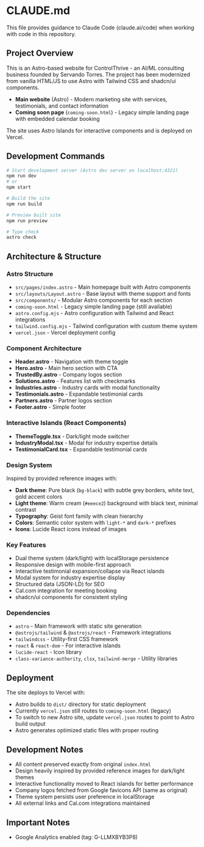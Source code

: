 # CLAUDE.md

This file provides guidance to Claude Code (claude.ai/code) when working with code in this repository.

## Project Overview

This is an Astro-based website for ControlThrive - an AI/ML consulting business founded by Servando Torres. The project has been modernized from vanilla HTML/JS to use Astro with Tailwind CSS and shadcn/ui components.

- **Main website** (Astro) - Modern marketing site with services, testimonials, and contact information
- **Coming soon page** (`coming-soon.html`) - Legacy simple landing page with embedded calendar booking

The site uses Astro Islands for interactive components and is deployed on Vercel.

## Development Commands

```bash
# Start development server (Astro dev server on localhost:4321)
npm run dev
# or
npm start

# Build the site
npm run build

# Preview built site
npm run preview

# Type check
astro check
```

## Architecture & Structure

### Astro Structure
- `src/pages/index.astro` - Main homepage built with Astro components
- `src/layouts/Layout.astro` - Base layout with theme support and fonts
- `src/components/` - Modular Astro components for each section
- `coming-soon.html` - Legacy simple landing page (still available)
- `astro.config.mjs` - Astro configuration with Tailwind and React integrations
- `tailwind.config.mjs` - Tailwind configuration with custom theme system
- `vercel.json` - Vercel deployment config

### Component Architecture
- **Header.astro** - Navigation with theme toggle
- **Hero.astro** - Main hero section with CTA
- **TrustedBy.astro** - Company logos section
- **Solutions.astro** - Features list with checkmarks
- **Industries.astro** - Industry cards with modal functionality
- **Testimonials.astro** - Expandable testimonial cards
- **Partners.astro** - Partner logos section
- **Footer.astro** - Simple footer

### Interactive Islands (React Components)
- **ThemeToggle.tsx** - Dark/light mode switcher
- **IndustryModal.tsx** - Modal for industry expertise details
- **TestimonialCard.tsx** - Expandable testimonial cards

### Design System
Inspired by provided reference images with:
- **Dark theme**: Pure black (`bg-black`) with subtle grey borders, white text, gold accent colors
- **Light theme**: Warm cream (`#eeece2`) background with black text, minimal contrast
- **Typography**: Geist font family with clean hierarchy
- **Colors**: Semantic color system with `light-*` and `dark-*` prefixes
- **Icons**: Lucide React icons instead of images

### Key Features
- Dual theme system (dark/light) with localStorage persistence
- Responsive design with mobile-first approach
- Interactive testimonial expansion/collapse via React islands
- Modal system for industry expertise display
- Structured data (JSON-LD) for SEO
- Cal.com integration for meeting booking
- shadcn/ui components for consistent styling

### Dependencies
- `astro` - Main framework with static site generation
- `@astrojs/tailwind` & `@astrojs/react` - Framework integrations
- `tailwindcss` - Utility-first CSS framework
- `react` & `react-dom` - For interactive islands
- `lucide-react` - Icon library
- `class-variance-authority`, `clsx`, `tailwind-merge` - Utility libraries

## Deployment

The site deploys to Vercel with:
- Astro builds to `dist/` directory for static deployment
- Currently `vercel.json` still routes to `coming-soon.html` (legacy)
- To switch to new Astro site, update `vercel.json` routes to point to Astro build output
- Astro generates optimized static files with proper routing

## Development Notes

- All content preserved exactly from original `index.html`
- Design heavily inspired by provided reference images for dark/light themes
- Interactive functionality moved to React islands for better performance
- Company logos fetched from Google favicons API (same as original)
- Theme system persists user preference in localStorage
- All external links and Cal.com integrations maintained

## Important Notes

- Google Analytics enabled (tag: G-LLMXBYB3P8)

